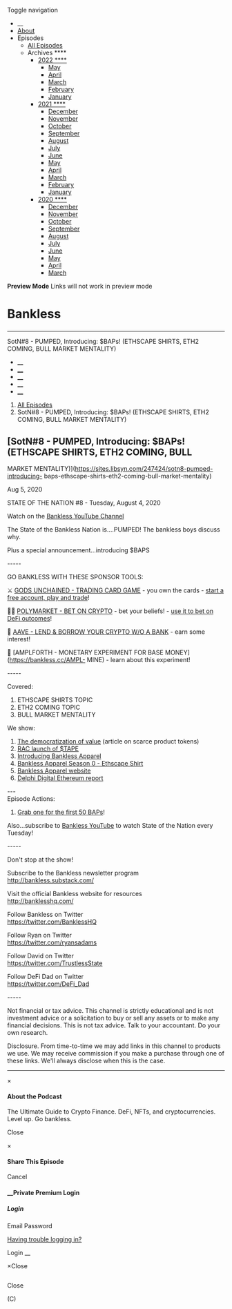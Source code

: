 Toggle navigation [](/247424 "Home Page")

  * __
  * [About]()
  * Episodes 
    * [All Episodes](/247424)
    * Archives ****
      * [2022 ****](/247424/2022)
        * [May](/247424/2022/05)
        * [April](/247424/2022/04)
        * [March](/247424/2022/03)
        * [February](/247424/2022/02)
        * [January](/247424/2022/01)
      * [2021 ****](/247424/2021)
        * [December](/247424/2021/12)
        * [November](/247424/2021/11)
        * [October](/247424/2021/10)
        * [September](/247424/2021/09)
        * [August](/247424/2021/08)
        * [July](/247424/2021/07)
        * [June](/247424/2021/06)
        * [May](/247424/2021/05)
        * [April](/247424/2021/04)
        * [March](/247424/2021/03)
        * [February](/247424/2021/02)
        * [January](/247424/2021/01)
      * [2020 ****](/247424/2020)
        * [December](/247424/2020/12)
        * [November](/247424/2020/11)
        * [October](/247424/2020/10)
        * [September](/247424/2020/09)
        * [August](/247424/2020/08)
        * [July](/247424/2020/07)
        * [June](/247424/2020/06)
        * [May](/247424/2020/05)
        * [April](/247424/2020/04)
        * [March](/247424/2020/03)

**Preview Mode** Links will not work in preview mode

# Bankless

###

* * *

SotN#8 - PUMPED, Introducing: $BAPs! (ETHSCAPE SHIRTS, ETH2 COMING, BULL
MARKET MENTALITY)

  * [__](http://twitter.com/banklesshq "Visit Us on Twitter")
  * [__](mailto:ryan@mythos.capital "Email This Podcast")
  * [__](http://feeds.libsyn.com/247424/rss "Subscribe to RSS Feed")
  * [__](https://podcasts.apple.com/us/podcast/bankless/id1499409058?ls=1 "Listen on Apple Podcasts")
  * [__](https://open.spotify.com/show/41TNnXSv5ExcQSzEGLlGhy "Listen on Spotify")

  1. [All Episodes](/247424)
  2. SotN#8 - PUMPED, Introducing: $BAPs! (ETHSCAPE SHIRTS, ETH2 COMING, BULL MARKET MENTALITY)

## [SotN#8 - PUMPED, Introducing: $BAPs! (ETHSCAPE SHIRTS, ETH2 COMING, BULL
MARKET MENTALITY)](https://sites.libsyn.com/247424/sotn8-pumped-introducing-
baps-ethscape-shirts-eth2-coming-bull-market-mentality)

Aug 5, 2020

STATE OF THE NATION #8 - Tuesday, August 4, 2020

Watch on the [Bankless YouTube Channel](https://www.youtube.com/c/bankless)  
  
The State of the Bankless Nation is....PUMPED! The bankless boys discuss why.

Plus a special announcement...introducing $BAPS

\-----

GO BANKLESS WITH THESE SPONSOR TOOLS:

⚔️ [GODS UNCHAINED - TRADING CARD GAME](https://bankless.cc/godsunchained) \-
you own the cards - [start a free account, play and
trade](https://godsunchained.com/)!  
  
🧙‍♀️ [POLYMARKET - BET ON CRYPTO](https://bankless.cc/polymarket) \- bet your
beliefs! - [ use it to bet on DeFi
outcomes](https://bankless.substack.com/p/how-to-bet-on-defi-with-polymarket)!  
  
🌈 [AAVE - LEND & BORROW YOUR CRYPTO W/O A BANK](https://bankless.cc/aave) \-
earn some interest!

💸 [AMPLFORTH - MONETARY EXPERIMENT FOR BASE MONEY](https://bankless.cc/AMPL-
MINE) \- learn about this experiment!

\-----

Covered:

  1. ETHSCAPE SHIRTS TOPIC
  2. ETH2 COMING TOPIC
  3. BULL MARKET MENTALITY

We show:

  1. [The democratization of value](https://bankless.substack.com/p/the-democratization-of-value) (article on scarce product tokens) 
  2. [RAC launch of $TAPE](https://defipulse.com/yearn.finance)
  3. [Introducing Bankless Apparel](https://bankless.substack.com/p/introducing-bankless-apparel)
  4. [Bankless Apparel Season 0 - Ethscape Shirt](https://bankless.substack.com/p/bankless-apparel-season-0launch-)
  5. [Bankless Apparel website](https://banklesshq.com/apparel/)
  6. [Delphi Digital Ethereum report](https://www.delphidigital.io/reports/ethereum/)

\---  
Episode Actions:

  1. [Grab one for the first 50 BAPs](https://bankless.substack.com/p/bankless-apparel-season-0launch-)!

Also...subscribe to [Bankless YouTube](https://www.youtube.com/c/bankless) to
watch State of the Nation every Tuesday!

\-----

Don't stop at the show!

Subscribe to the Bankless newsletter program  
<http://bankless.substack.com/>

Visit the official Bankless website for resources  
<http://banklesshq.com/>

Follow Bankless on Twitter  
<https://twitter.com/BanklessHQ>

Follow Ryan on Twitter  
<https://twitter.com/ryansadams>

Follow David on Twitter  
<https://twitter.com/TrustlessState>

Follow DeFi Dad on Twitter  
<https://twitter.com/DeFi_Dad>

  
\-----

Not financial or tax advice. This channel is strictly educational and is not
investment advice or a solicitation to buy or sell any assets or to make any
financial decisions. This is not tax advice. Talk to your accountant. Do your
own research.

Disclosure. From time-to-time we may add links in this channel to products we
use. We may receive commission if you make a purchase through one of these
links. We'll always disclose when this is the case.

* * *

×

#### About the Podcast

The Ultimate Guide to Crypto Finance. DeFi, NFTs, and cryptocurrencies. Level
up. Go bankless.

Close

×

#### Share This Episode

Cancel

#### __Private Premium Login

##### Login

Email Password

[Having trouble logging in?](')

Login __

×Close

![]()

Close

(C)

